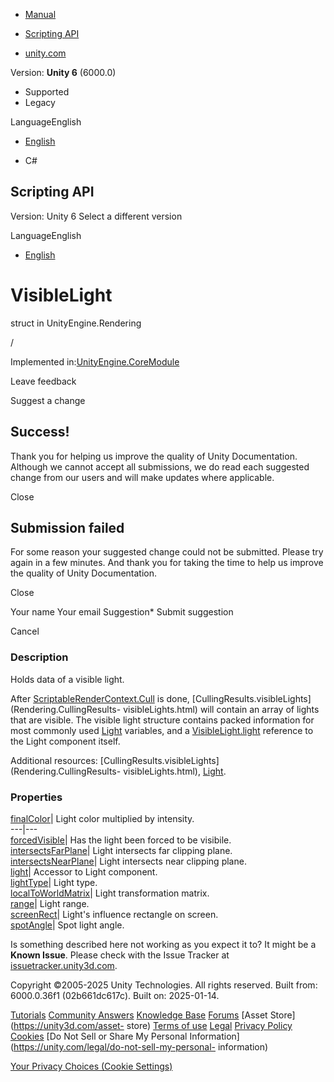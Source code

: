 [ ]()

  * [Manual](../Manual/index.html)
  * [Scripting API](../ScriptReference/index.html)

  * [unity.com](https://unity.com/)

Version: **Unity 6** (6000.0)

  * Supported
  * Legacy

LanguageEnglish

  * [English]()

  * C#

[ ](https://docs.unity3d.com)

## Scripting API

Version: Unity 6 Select a different version

LanguageEnglish

  * [English]()

# VisibleLight

struct in UnityEngine.Rendering

/

Implemented in:[UnityEngine.CoreModule](UnityEngine.CoreModule.html)

Leave feedback

Suggest a change

## Success!

Thank you for helping us improve the quality of Unity Documentation. Although
we cannot accept all submissions, we do read each suggested change from our
users and will make updates where applicable.

Close

## Submission failed

For some reason your suggested change could not be submitted. Please <a>try
again</a> in a few minutes. And thank you for taking the time to help us
improve the quality of Unity Documentation.

Close

Your name Your email Suggestion* Submit suggestion

Cancel

[ ]()

### Description

Holds data of a visible light.

After
[ScriptableRenderContext.Cull](Rendering.ScriptableRenderContext.Cull.html) is
done, [CullingResults.visibleLights](Rendering.CullingResults-
visibleLights.html) will contain an array of lights that are visible. The
visible light structure contains packed information for most commonly used
[Light](Light.html) variables, and a
[VisibleLight.light](Rendering.VisibleLight-light.html) reference to the Light
component itself.  
  
Additional resources: [CullingResults.visibleLights](Rendering.CullingResults-
visibleLights.html), [Light](Light.html).

### Properties

[finalColor](Rendering.VisibleLight-finalColor.html)| Light color multiplied
by intensity.  
---|---  
[forcedVisible](Rendering.VisibleLight-forcedVisible.html)| Has the light been
forced to be visibile.  
[intersectsFarPlane](Rendering.VisibleLight-intersectsFarPlane.html)| Light
intersects far clipping plane.  
[intersectsNearPlane](Rendering.VisibleLight-intersectsNearPlane.html)| Light
intersects near clipping plane.  
[light](Rendering.VisibleLight-light.html)| Accessor to Light component.  
[lightType](Rendering.VisibleLight-lightType.html)| Light type.  
[localToWorldMatrix](Rendering.VisibleLight-localToWorldMatrix.html)| Light
transformation matrix.  
[range](Rendering.VisibleLight-range.html)| Light range.  
[screenRect](Rendering.VisibleLight-screenRect.html)| Light's influence
rectangle on screen.  
[spotAngle](Rendering.VisibleLight-spotAngle.html)| Spot light angle.  
  
Is something described here not working as you expect it to? It might be a
**Known Issue**. Please check with the Issue Tracker at
[issuetracker.unity3d.com](https://issuetracker.unity3d.com).

Copyright ©2005-2025 Unity Technologies. All rights reserved. Built from:
6000.0.36f1 (02b661dc617c). Built on: 2025-01-14.

[Tutorials](https://unity3d.com/learn) [Community
Answers](https://answers.unity3d.com) [Knowledge
Base](https://support.unity3d.com/hc/en-us)
[Forums](https://forum.unity3d.com) [Asset Store](https://unity3d.com/asset-
store) [Terms of use](https://docs.unity3d.com/Manual/TermsOfUse.html)
[Legal](https://unity.com/legal) [Privacy
Policy](https://unity.com/legal/privacy-policy)
[Cookies](https://unity.com/legal/cookie-policy) [Do Not Sell or Share My
Personal Information](https://unity.com/legal/do-not-sell-my-personal-
information)

[Your Privacy Choices (Cookie Settings)](javascript:void\(0\);)

